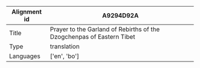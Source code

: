 |Alignment id | A9294D92A
| --- | --- 
|Title | Prayer to the Garland of Rebirths of the Dzogchenpas of Eastern Tibet 
|Type | translation
|Languages | ['en', 'bo']